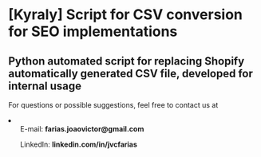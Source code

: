 <h1> [Kyraly] Script for CSV conversion for SEO implementations </h1>

<h2> Python automated script for replacing Shopify automatically generated CSV file, developed for internal usage </h2>

<p>
    For questions or possible suggestions, feel free to contact us at
    <li> 
        <ul>E-mail: <strong>farias.joaovictor@gmail.com</strong></ul>
        <ul>LinkedIn: <strong>linkedin.com/in/jvcfarias</strong></ul>
    </li>
</p>